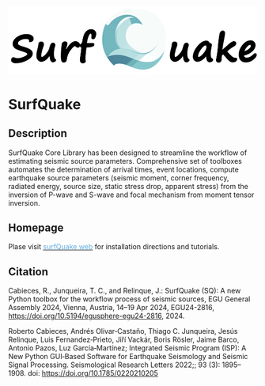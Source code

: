 <img src="surfquake/resources/logo/surfQuake.png" width="600">

# SurfQuake

## Description

SurfQuake Core Library has been designed to streamline the workflow of estimating seismic source parameters. Comprehensive set of toolboxes automates the determination of arrival times, event locations, compute earthquake source
parameters (seismic moment, corner frequency, radiated energy, source size,
static stress drop, apparent stress) from the inversion of P-wave and S-wave and focal mechanism from moment tensor inversion.

## Homepage

Plase visit [<span style="color:#5DADE2;">surfQuake web</span>](https://projectisp.github.io/surfquaketutorial.github.io/) for installation directions and tutorials.


## Citation

Cabieces, R., Junqueira, T. C., and Relinque, J.: SurfQuake (SQ): A new Python toolbox for the workflow process of seismic sources, EGU General Assembly 2024, Vienna, Austria, 14–19 Apr 2024, EGU24-2816, https://doi.org/10.5194/egusphere-egu24-2816, 2024.

Roberto Cabieces, Andrés Olivar‐Castaño, Thiago C. Junqueira, Jesús Relinque, Luis Fernandez‐Prieto, Jiří Vackár, Boris Rösler, Jaime Barco, Antonio Pazos, Luz García‐Martínez; Integrated Seismic Program (ISP): A New Python GUI‐Based Software for Earthquake Seismology and Seismic Signal Processing. Seismological Research Letters 2022;; 93 (3): 1895–1908. doi: https://doi.org/10.1785/0220210205